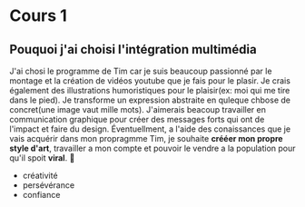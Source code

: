 
# Cours 1
## Pouquoi j'ai choisi l'intégration multimédia
J'ai chosi le programme de Tim car je suis beaucoup passionné par le montage et la création de vidéos youtube que je fais pour le plasir. Je crais également des illustrations humoristiques pour le plaisir(ex: moi qui me tire dans le pied). Je transforme un expression abstraite en quleque chbose de concret(une image vaut mille mots). J'aimerais beacoup travailler en communication graphique pour créer des messages forts qui ont de l'impact et faire du design. Éventuellment, a l'aide des conaissances que je vais acquérir dans mon propragmme Tim, je souhaite **crééer mon propre style d'art**, travailler a mon compte et pouvoir le vendre a la population pour qu'il spoit **viral**. 🥰
* créativité
* persévérance
* confiance





